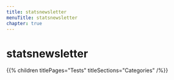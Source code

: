 ```yaml
---
title: statsnewsletter
menuTitle: statsnewsletter
chapter: true
---
```


# statsnewsletter

{{% children titlePages="Tests" titleSections="Categories" /%}}
